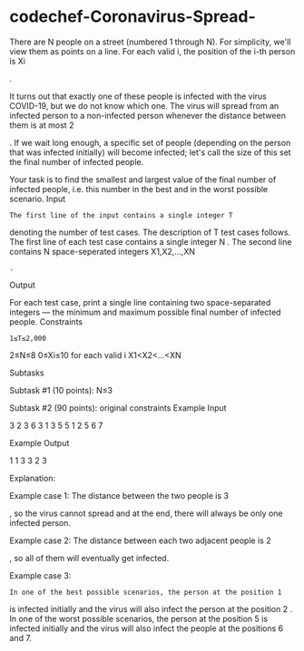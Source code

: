 # codechef-Coronavirus-Spread-


There are N people on a street (numbered 1 through N). For simplicity, we'll view them as points on a line. For each valid i, the position of the i-th person is Xi

.

It turns out that exactly one of these people is infected with the virus COVID-19, but we do not know which one. The virus will spread from an infected person to a non-infected person whenever the distance between them is at most 2

. If we wait long enough, a specific set of people (depending on the person that was infected initially) will become infected; let's call the size of this set the final number of infected people.

Your task is to find the smallest and largest value of the final number of infected people, i.e. this number in the best and in the worst possible scenario.
Input

    The first line of the input contains a single integer T

denoting the number of test cases. The description of T
test cases follows.
The first line of each test case contains a single integer N
.
The second line contains N
space-seperated integers X1,X2,…,XN

    .

Output

For each test case, print a single line containing two space-separated integers ― the minimum and maximum possible final number of infected people.
Constraints

    1≤T≤2,000

2≤N≤8
0≤Xi≤10
for each valid i
X1<X2<…<XN

Subtasks

Subtask #1 (10 points): N≤3

Subtask #2 (90 points): original constraints
Example Input

3
2
3 6
3
1 3 5
5
1 2 5 6 7

Example Output

1 1
3 3
2 3

Explanation:

Example case 1: The distance between the two people is 3

, so the virus cannot spread and at the end, there will always be only one infected person.

Example case 2: The distance between each two adjacent people is 2

, so all of them will eventually get infected.

Example case 3:

    In one of the best possible scenarios, the person at the position 1

is infected initially and the virus will also infect the person at the position 2
.
In one of the worst possible scenarios, the person at the position 5
is infected initially and the virus will also infect the people at the positions 6 and 7.
